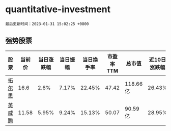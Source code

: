 # quantitative-investment

`最后更新时间：2023-01-31 15:02:25 +0800`

## 强势股票

|股票|当前价|当日涨跌幅|当日振幅|当日换手率|市盈率TTM|总市值|近10日涨跌幅|
|----|----|----|----|----|----|----|----|
|[拓尔思](https://xueqiu.com/S/SZ300229)|16.6|2.6%|7.17%|22.45%|47.42|118.66亿|26.43%|
|[英威腾](https://xueqiu.com/S/SZ002334)|11.58|5.95%|9.24%|15.13%|50.07|90.59亿|28.95%|

